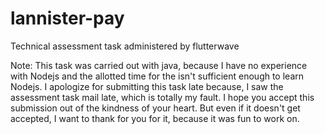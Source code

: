 # lannister-pay
Technical assessment task administered by flutterwave 

Note: This task was carried out with java, because I have no experience with Nodejs and the allotted time for the isn't sufficient enough to learn 
Nodejs. I apologize for submitting this task late because, I saw the assessment task mail late, which is totally my fault.
I hope you accept this submission out of the kindness of your heart. But even if it doesn't get accepted, I want to thank for you for it,
because it was fun to work on.
